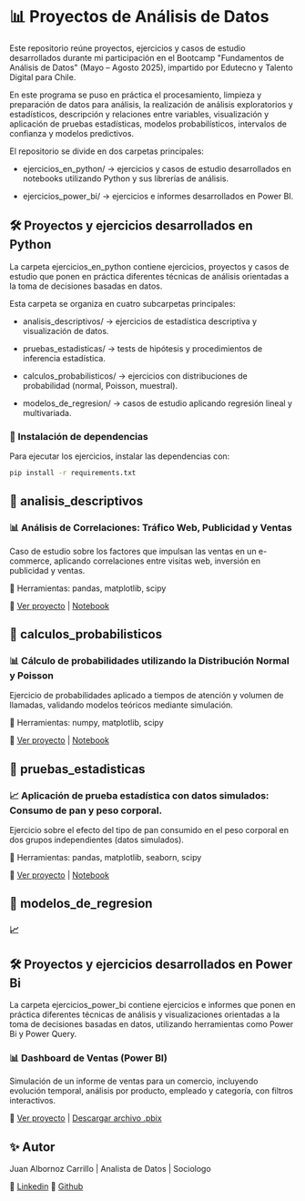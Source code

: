 # 📊 Proyectos de Análisis de Datos

Este repositorio reúne proyectos, ejercicios y casos de estudio desarrollados durante mi participación en el Bootcamp "Fundamentos de Análisis de Datos" (Mayo – Agosto 2025), impartido por Edutecno y Talento Digital para Chile.

En este programa se puso en práctica el procesamiento, limpieza y preparación de datos para análisis, la realización de análisis exploratorios y estadísticos, descripción y relaciones entre variables, visualización y aplicación de pruebas estadísticas, modelos probabilísticos, intervalos de confianza y modelos predictivos.

El repositorio se divide en dos carpetas principales:

- ejercicios_en_python/ → ejercicios y casos de estudio desarrollados en notebooks utilizando Python y sus librerías de análisis.

- ejercicios_power_bi/ → ejercicios e informes desarrollados en Power BI.

## 🛠️ Proyectos y ejercicios desarrollados en Python

La carpeta ejercicios_en_python contiene ejercicios, proyectos y casos de estudio que ponen en práctica diferentes técnicas de análisis orientadas a la toma de decisiones basadas en datos.

Esta carpeta se organiza en cuatro subcarpetas principales:

- analisis_descriptivos/ → ejercicios de estadística descriptiva y visualización de datos.

- pruebas_estadisticas/ → tests de hipótesis y procedimientos de inferencia estadística.

- calculos_probabilisticos/ → ejercicios con distribuciones de probabilidad (normal, Poisson, muestral).

- modelos_de_regresion/ → casos de estudio aplicando regresión lineal y multivariada.

### 📌 Instalación de dependencias 

Para ejecutar los ejercicios, instalar las dependencias con:

```bash
pip install -r requirements.txt
```

## 📂 analisis_descriptivos

### 📊 Análisis de Correlaciones: Tráfico Web, Publicidad y Ventas

Caso de estudio sobre los factores que impulsan las ventas en un e-commerce, aplicando correlaciones entre visitas web, inversión en publicidad y ventas.  

🔧 Herramientas: pandas, matplotlib, scipy   

📎 [Ver proyecto](https://github.com/JuanAlbornoz32/Proyectos_Bootcamp_Analisis_de_Datos/blob/main/ejercicios_en_python/analisis_descriptivos/analisis_de_correlaciones/reame.md) | [Notebook](https://github.com/JuanAlbornoz32/Proyectos_Bootcamp_Analisis_de_Datos/blob/main/ejercicios_en_python/analisis_descriptivos/analisis_de_correlaciones/analisis_de_correlaciones.ipynb)

## 📂 calculos_probabilisticos

### 📊 Cálculo de probabilidades utilizando la Distribución Normal y Poisson

Ejercicio de probabilidades aplicado a tiempos de atención y volumen de llamadas, validando modelos teóricos mediante simulación.  

🔧 Herramientas: numpy, matplotlib, scipy 

📎 [Ver proyecto](https://github.com/JuanAlbornoz32/Proyectos_Bootcamp_Analisis_de_Datos/blob/main/ejercicios_en_python/calculos_probabilisticos/distribucion_normal_poisson/reame.md) | [Notebook](https://github.com/JuanAlbornoz32/Proyectos_Bootcamp_Analisis_de_Datos/blob/main/ejercicios_en_python/calculos_probabilisticos/distribucion_normal_poisson/distribucion_normal_poisson.ipynb)

## 📂 pruebas_estadisticas

### 📈 Aplicación de prueba estadística con datos simulados: Consumo de pan y peso corporal.

Ejercicio sobre el efecto del tipo de pan consumido en el peso corporal en dos grupos independientes (datos simulados).  

🔧 Herramientas: pandas, matplotlib, seaborn, scipy  

📎 [Ver proyecto](https://github.com/JuanAlbornoz32/Proyectos_Bootcamp_Analisis_de_Datos/blob/main/ejercicios_en_python/pruebas_estad%C3%ADsticas/experimento_pan_y_cambio_peso/readme.md) | [Notebook](https://github.com/JuanAlbornoz32/Proyectos_Bootcamp_Analisis_de_Datos/blob/main/ejercicios_en_python/pruebas_estad%C3%ADsticas/experimento_pan_y_cambio_peso/prueba_t_de_student.ipynb)

## 📂 modelos_de_regresion

### 📈 

## 🛠️ Proyectos y ejercicios desarrollados en Power Bi

La carpeta ejercicios_power_bi contiene ejercicios e informes que ponen en práctica diferentes técnicas de análisis y visualizaciones orientadas a la toma de decisiones basadas en datos, utilizando herramientas como Power Bi y Power Query.

### 📊 Dashboard de Ventas (Power BI)

Simulación de un informe de ventas para un comercio, incluyendo evolución temporal, análisis por producto, empleado y categoría, con filtros interactivos.  

  📎 [Ver proyecto](https://github.com/JuanAlbornoz32/Proyectos_Bootcamp_Analisis_de_Datos/blob/main/ejercicios_power_bi/analisis_de_ventas/readme.md) | [Descargar archivo .pbix ](https://github.com/JuanAlbornoz32/Proyectos_Bootcamp_Analisis_de_Datos/raw/main/ejercicios_power_bi/analisis_de_ventas/informe_de_ventas.pbix)


## ✨ Autor

Juan Albornoz Carrillo | Analista de Datos | Sociologo 

📌 [Linkedin](https://www.linkedin.com/in/juan-albornoz-carrillo/)
📌 [Github](https://github.com/JuanAlbornoz32)


